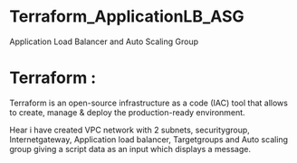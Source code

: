 # Terraform_ApplicationLB_ASG
Application Load Balancer and Auto Scaling Group

# Terraform : 
Terraform is an open-source infrastructure as a code (IAC) tool that allows to create, manage & deploy the production-ready environment.

Hear i have created VPC network with 2 subnets, securitygroup, Internetgateway, Application load balancer, Targetgroups and Auto scaling group giving a script data as an input which displays a message.
